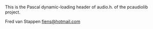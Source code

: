 This is the Pascal dynamic-loading header of audio.h.
of the pcaudiolib project.

Fred van Stappen
fiens@hotmail.com

